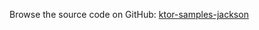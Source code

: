 [//]: # (title: Jackson)
[//]: # (category: samples)
[//]: # (permalink: /samples/feature/jackson.html)
[//]: # (caption: Example of Serving JSON using Jackson)
[//]: # (redirect_from: redirect_from)
[//]: # (- /samples/jackson.html: - /samples/jackson.html)

Browse the source code on GitHub: [ktor-samples-jackson](https://github.com/ktorio/ktor-samples/tree/master/feature/jackson)

